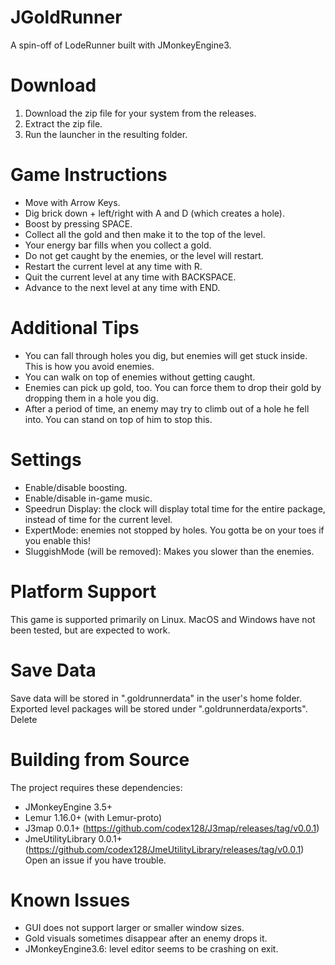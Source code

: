 # JGoldRunner
A spin-off of LodeRunner built with JMonkeyEngine3.

# Download
1. Download the zip file for your system from the releases.
2. Extract the zip file.
3. Run the launcher in the resulting folder.

# Game Instructions
* Move with Arrow Keys.
* Dig brick down + left/right with A and D (which creates a hole).
* Boost by pressing SPACE.
* Collect all the gold and then make it to the top of the level.
* Your energy bar fills when you collect a gold.
* Do not get caught by the enemies, or the level will restart.
* Restart the current level at any time with R.
* Quit the current level at any time with BACKSPACE.
* Advance to the next level at any time with END.

# Additional Tips
* You can fall through holes you dig, but enemies will get stuck inside. This is how you avoid enemies.
* You can walk on top of enemies without getting caught.
* Enemies can pick up gold, too. You can force them to drop their gold by dropping them in a hole you dig.
* After a period of time, an enemy may try to climb out of a hole he fell into. You can stand on top of him to stop this.

# Settings
* Enable/disable boosting.
* Enable/disable in-game music.
* Speedrun Display: the clock will display total time for the entire package, instead of time for the current level.
* ExpertMode: enemies not stopped by holes. You gotta be on your toes if you enable this!
* SluggishMode (will be removed): Makes you slower than the enemies.

# Platform Support
This game is supported primarily on Linux.
MacOS and Windows have not been tested, but are expected to work.

# Save Data
Save data will be stored in ".goldrunnerdata" in the user's home folder.<br>
Exported level packages will be stored under ".goldrunnerdata/exports".
Delete 

# Building from Source
The project requires these dependencies:
* JMonkeyEngine 3.5+
* Lemur 1.16.0+ (with Lemur-proto)
* J3map 0.0.1+ (https://github.com/codex128/J3map/releases/tag/v0.0.1)
* JmeUtilityLibrary 0.0.1+ (https://github.com/codex128/JmeUtilityLibrary/releases/tag/v0.0.1)
Open an issue if you have trouble.

# Known Issues
* GUI does not support larger or smaller window sizes.
* Gold visuals sometimes disappear after an enemy drops it.
* JMonkeyEngine3.6: level editor seems to be crashing on exit.
